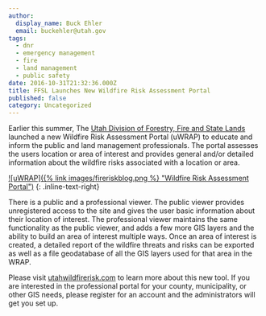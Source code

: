 ```yaml
---
author:
  display_name: Buck Ehler
  email: buckehler@utah.gov
tags:
  - dnr
  - emergency management
  - fire
  - land management
  - public safety
date: 2016-10-31T21:32:36.000Z
title: FFSL Launches New Wildfire Risk Assessment Portal
published: false
category: Uncategorized
---
```


Earlier this summer, The [Utah Division of Forestry, Fire and State Lands](https://www.ffsl.utah.gov/) launched a new Wildfire Risk Assessment Portal (uWRAP) to educate and inform the public and land management professionals. The portal assesses the users location or area of interest and provides general and/or detailed information about the wildfire risks associated with a location or area.

[![uWRAP]\({% link images/fireriskblog.png %} "Wildfire Risk Assessment Portal")](https://wildfirerisk.utah.gov/)
{: .inline-text-right}

There is a public and a professional viewer. The public viewer provides unregistered access to the site and gives the user basic information about their location of interest. The professional viewer maintains the same functionality as the public viewer, and adds a few more GIS layers and the ability to build an area of interest multiple ways. Once an area of interest is created, a detailed report of the wildfire threats and risks can be exported as well as a file geodatabase of all the GIS layers used for that area in the WRAP.

Please visit [utahwildfirerisk.com](https://wildfirerisk.utah.gov/) to learn more about this new tool. If you are interested in the professional portal for your county, municipality, or other GIS needs, please register for an account and the administrators will get you set up.
